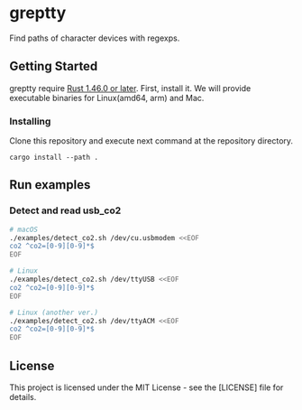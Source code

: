 # greptty

Find paths of character devices with regexps.

## Getting Started

greptty require [Rust 1.46.0 or later](https://www.rust-lang.org/tools/install). First, install it.
We will provide executable binaries for Linux(amd64, arm) and Mac.

### Installing
Clone this repository and execute next command at the repository directory.
```shell
cargo install --path .
```

## Run examples

### Detect and read usb_co2

```sh
# macOS
./examples/detect_co2.sh /dev/cu.usbmodem <<EOF
co2 ^co2=[0-9][0-9]*$
EOF

# Linux
./examples/detect_co2.sh /dev/ttyUSB <<EOF
co2 ^co2=[0-9][0-9]*$
EOF

# Linux (another ver.)
./examples/detect_co2.sh /dev/ttyACM <<EOF
co2 ^co2=[0-9][0-9]*$
EOF
```

## License
This project is licensed under the MIT License - see the [LICENSE] file for details.
